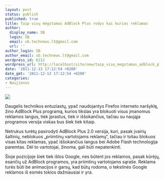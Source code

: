 ```yaml
---
layout: post
status: publish
published: true
title: Taip visų mėgstamas AdBlock Plus rodys kai kurias reklamas
author:
  display_name: SB
  login: SB
  email: sb.technews.lt@gmail.com
  url: ''
author_login: SB
author_email: sb.technews.lt@gmail.com
wordpress_id: 6212
wordpress_url: http://localhost/site/new/taip_visu_megstamas_adblock_plus_rodys_kai_kurias_reklamas/
date: '2011-12-13 17:12:54 +0200'
date_gmt: '2011-12-13 17:12:54 +0200'
categories:
- Naujienos
---
```

<div class="imgright"><img src="http://technews.lt/upload/adblock-plus-firefox-mobile.jpg"  /></div>
<p>Daugelis technikos entuziastų, ypač naudojantys Firefox interneto naršyklę, žino AdBlock Plus programą, kurios tikslas yra blokuoti visus įmanomus reklamos langus, tiek įprastus, tiek ir iššokančius, tačiau su naująja programos versija viskas bus šiek tiek kitaip.</p>
<p>Netrukus turėtų pasirodyti AdBlock Plus 2.0 versija, kuri, pasak įvairių šaltinių, neblokuos „priimtinų vartotojams reklamų“, tačiau ir toliau blokuos visas kitas reklamas, ypač iššokančius langus bei Adobe Flash technologija paremtas. Dėl to vartotojai, žinoma, gali būti nepatenkinti.</p>
<p>Šioje pozicijoje šiek tiek išlos Google, nes būtent jos reklamos, pasak kūrėjų, esančių už AdBlock programos, yra priimtinų vartotojams sąraše. Reklama turės būti be animacijos ir garsų, kad būtų rodoma, o tekstinės Google reklamos iš esmės tokios dažniausiai ir yra.</p>
